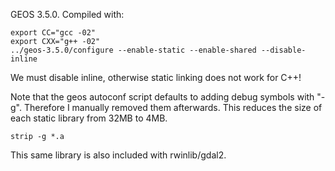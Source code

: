 GEOS 3.5.0. Compiled with:

	export CC="gcc -02"
	export CXX="g++ -02"
	../geos-3.5.0/configure --enable-static --enable-shared --disable-inline

We must disable inline, otherwise static linking does not work for C++!

Note that the geos autoconf script defaults to adding debug symbols with "-g". 
Therefore I manually removed them afterwards.
This reduces the size of each static library from 32MB to 4MB.


    strip -g *.a


This same library is also included with rwinlib/gdal2.


